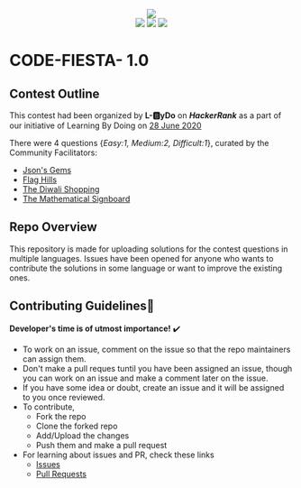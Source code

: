 <p align="center">
    <img src="img/rsz_1code-quest-page-001.jpg">
    <br>
    <span>
    <img src="https://img.shields.io/github/issues/L-ByDo/CODE-FIESTA-1.0-?color=yellow&style=for-the-badge">
    <img src="https://img.shields.io/github/forks/L-ByDo/CODE-FIESTA-1.0-?style=for-the-badge">
    <img src="https://img.shields.io/github/stars/L-ByDo/CODE-FIESTA-1.0-?style=for-the-badge">
    </span>
</p>

# CODE-FIESTA- 1.0 

## Contest Outline
This contest had been organized by **L-🅱️yDo** on ***HackerRank*** as a part of our initiative of Learning By Doing on [28 June 2020]()

There were 4 questions {*Easy:1, Medium:2, Difficult:1*}, curated by the Community Facilitators:

* [Json's Gems](https://www.hackerrank.com/contests/code-feista-1-0/challenges/jsons-gems)  
* [Flag Hills](https://www.hackerrank.com/contests/code-feista-1-0/challenges/flag-hills)  
* [The Diwali Shopping](https://www.hackerrank.com/contests/code-feista-1-0/challenges/the-diwali-shopping)
* [The Mathematical Signboard](https://www.hackerrank.com/contests/code-feista-1-0/challenges/the-mathematical-signboard)          

## Repo Overview

This repository is made for uploading solutions for the contest questions in multiple languages.
Issues have been opened for anyone who wants to contribute the solutions in some language or want to improve the existing ones.

## Contributing Guidelines🌟

**Developer's time is of utmost importance!** ✔️

* To work on an issue, comment on the issue so that the repo maintainers can assign them.
* Don't make a pull reques tuntil you have been assigned an issue, though you can work on an issue and make a comment later on the issue.
* If you have some idea or doubt, create an issue and it will be assigned to you once reviewed.
* To contribute, 
    * Fork the repo
    * Clone the forked repo
    * Add/Upload the changes
    * Push them and make a pull request
* For learning about issues and PR, check these links
    * [Issues](https://guides.github.com/features/issues/)
    * [Pull Requests](https://help.github.com/en/github/collaborating-with-issues-and-pull-requests/creating-a-pull-request)
    


